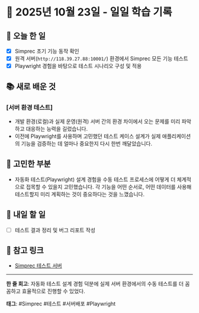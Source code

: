 # 📅 2025년 10월 23일 - 일일 학습 기록

## 🚀 오늘 한 일
- [x] Simprec 초기 기능 동작 확인
- [x] 원격 서버(`http://118.39.27.88:10001/`) 환경에서 Simprec 모든 기능 테스트
- [x] Playwright 경험을 바탕으로 테스트 시나리오 구성 및 적용

## 📚 새로 배운 것
### [서버 환경 테스트]
- 개발 환경(로컬)과 실제 운영(원격) 서버 간의 환경 차이에서 오는 문제를 미리 파악하고 대응하는 능력을 길렀습니다.
- 이전에 Playwright를 사용하며 고민했던 테스트 케이스 설계가 실제 애플리케이션의 기능을 검증하는 데 얼마나 중요한지 다시 한번 깨달았습니다.

## 🤔 고민한 부분
- 자동화 테스트(Playwright) 설계 경험을 수동 테스트 프로세스에 어떻게 더 체계적으로 접목할 수 있을지 고민했습니다. 각 기능을 어떤 순서로, 어떤 데이터를 사용해 테스트할지 미리 계획하는 것이 중요하다는 것을 느꼈습니다.

## 📌 내일 할 일
- [ ] 테스트 결과 정리 및 버그 리포트 작성

## 🔗 참고 링크
- [Simprec 테스트 서버](http://118.39.27.88:10001/)

---
**한 줄 회고**: 자동화 테스트 설계 경험 덕분에 실제 서버 환경에서의 수동 테스트를 더 꼼꼼하고 효율적으로 진행할 수 있었다.

**태그**: #Simprec #테스트 #서버배포 #Playwright